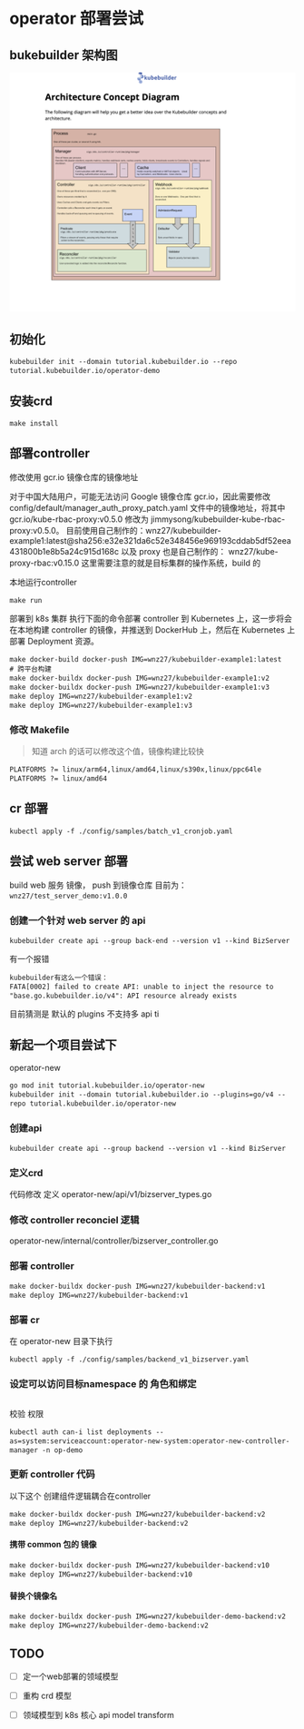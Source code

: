 <!--
 * @Author: 27
 * @LastEditors: 27
 * @Date: 2023-10-20 12:11:02
 * @LastEditTime: 2023-10-24 12:22:36
 * @FilePath: /Coding-Daily/content/examples/operator/doc.md
 * @description: type some description
-->
# operator 部署尝试

## bukebuilder 架构图
![](./imgs/architecture.png)

## 初始化
```shell
kubebuilder init --domain tutorial.kubebuilder.io --repo tutorial.kubebuilder.io/operator-demo
```

## 安装crd
```shell
make install
```

## 部署controller
修改使用 gcr.io 镜像仓库的镜像地址

对于中国大陆用户，可能无法访问 Google 镜像仓库 gcr.io，因此需要修改 config/default/manager_auth_proxy_patch.yaml 文件中的镜像地址，将其中 gcr.io/kube-rbac-proxy:v0.5.0 修改为 jimmysong/kubebuilder-kube-rbac-proxy:v0.5.0。
目前使用自己制作的：wnz27/kubebuilder-example1:latest@sha256:e32e321da6c52e348456e969193cddab5df52eea431800b1e8b5a24c915d168c
以及 proxy 也是自己制作的： wnz27/kube-proxy-rbac:v0.15.0
这里需要注意的就是目标集群的操作系统，build 的

本地运行controller
```shell
make run
```
部署到 k8s 集群
执行下面的命令部署 controller 到 Kubernetes 上，这一步将会在本地构建 controller 的镜像，并推送到 DockerHub 上，然后在 Kubernetes 上部署 Deployment 资源。
```shell
make docker-build docker-push IMG=wnz27/kubebuilder-example1:latest
# 跨平台构建
make docker-buildx docker-push IMG=wnz27/kubebuilder-example1:v2
make docker-buildx docker-push IMG=wnz27/kubebuilder-example1:v3
make deploy IMG=wnz27/kubebuilder-example1:v2
make deploy IMG=wnz27/kubebuilder-example1:v3
```
### 修改 Makefile
> 知道 arch 的话可以修改这个值，镜像构建比较快
```shell
PLATFORMS ?= linux/arm64,linux/amd64,linux/s390x,linux/ppc64le
PLATFORMS ?= linux/amd64
```

## cr 部署
```shell
kubectl apply -f ./config/samples/batch_v1_cronjob.yaml
```

## 尝试 web server 部署
build web 服务 镜像， push 到镜像仓库
目前为：`wnz27/test_server_demo:v1.0.0`

### 创建一个针对 web server 的 api
```shell
kubebuilder create api --group back-end --version v1 --kind BizServer
```
有一个报错
```shell
kubebuilder有这么一个错误：
FATA[0002] failed to create API: unable to inject the resource to "base.go.kubebuilder.io/v4": API resource already exists 
```
目前猜测是 默认的 plugins 不支持多 api
ti

## 新起一个项目尝试下
operator-new
```shell
go mod init tutorial.kubebuilder.io/operator-new
kubebuilder init --domain tutorial.kubebuilder.io --plugins=go/v4 --repo tutorial.kubebuilder.io/operator-new
```

### 创建api
```shell
kubebuilder create api --group backend --version v1 --kind BizServer
```

### 定义crd
代码修改 定义
operator-new/api/v1/bizserver_types.go

### 修改 controller reconciel 逻辑
operator-new/internal/controller/bizserver_controller.go


### 部署 controller
```shell
make docker-buildx docker-push IMG=wnz27/kubebuilder-backend:v1
make deploy IMG=wnz27/kubebuilder-backend:v1
```

### 部署 cr
在 operator-new 目录下执行
```shell:
kubectl apply -f ./config/samples/backend_v1_bizserver.yaml
```

### 设定可以访问目标namespace 的 角色和绑定
```shell

```
校验 权限
```shell
kubectl auth can-i list deployments --as=system:serviceaccount:operator-new-system:operator-new-controller-manager -n op-demo

```

### 更新 controller 代码
以下这个 创建组件逻辑耦合在controller
```shell
make docker-buildx docker-push IMG=wnz27/kubebuilder-backend:v2
make deploy IMG=wnz27/kubebuilder-backend:v2
```
#### 携带 common 包的 镜像
```shell
make docker-buildx docker-push IMG=wnz27/kubebuilder-backend:v10
make deploy IMG=wnz27/kubebuilder-backend:v10
```

#### 替换个镜像名
```shell
make docker-buildx docker-push IMG=wnz27/kubebuilder-demo-backend:v2
make deploy IMG=wnz27/kubebuilder-demo-backend:v2
```

## TODO 
- [ ] 定一个web部署的领域模型
- [ ] 重构 crd 模型
- [ ] 领域模型到 k8s 核心 api model transform







